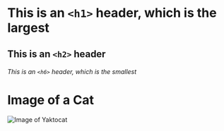 # This is an `<h1>` header, which is the largest

## This is an `<h2>` header

###### This is an `<h6>` header, which is the smallest

# Image of a Cat

![Image of Yaktocat](https://octodex.github.com/images/yaktocat.png)
